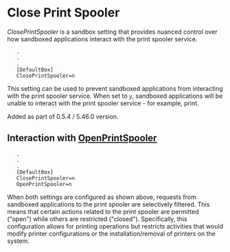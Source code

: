 # Close Print Spooler

_ClosePrintSpooler_ is a sandbox setting that provides nuanced control over how sandboxed applications interact with the print spooler service.

```
   .
   .
   .
   [DefaultBox]
   ClosePrintSpooler=n
```

This setting can be used to prevent sandboxed applications from interacting with the print spooler service. When set to `y`, sandboxed applications will be unable to interact with the print spooler service - for example, print.

Added as part of 0.5.4 / 5.46.0 version.

## Interaction with [OpenPrintSpooler](OpenPrintSpooler.md)

```
   .
   .
   .
   [DefaultBox]
   ClosePrintSpooler=n
   OpenPrintSpooler=n
```

When both settings are configured as shown above, requests from sandboxed applications to the print spooler are selectively filtered. This means that certain actions related to the print spooler are permitted ("open") while others are restricted ("closed"). Specifically, this configuration allows for printing operations but restricts activities that would modify printer configurations or the installation/removal of printers on the system.
